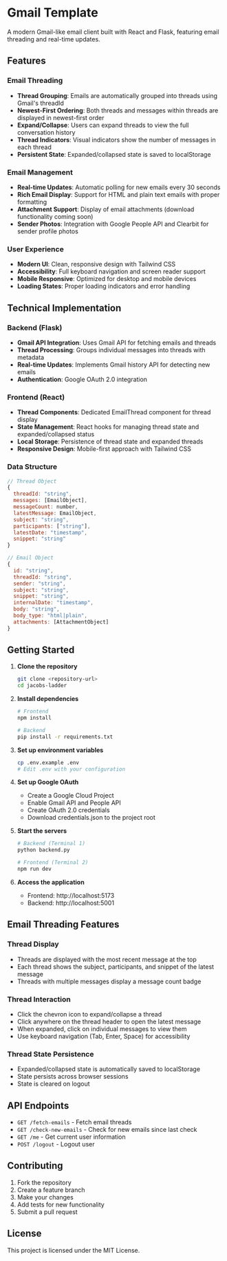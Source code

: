 # Gmail Template

A modern Gmail-like email client built with React and Flask, featuring email threading and real-time updates.

## Features

### Email Threading
- **Thread Grouping**: Emails are automatically grouped into threads using Gmail's threadId
- **Newest-First Ordering**: Both threads and messages within threads are displayed in newest-first order
- **Expand/Collapse**: Users can expand threads to view the full conversation history
- **Thread Indicators**: Visual indicators show the number of messages in each thread
- **Persistent State**: Expanded/collapsed state is saved to localStorage

### Email Management
- **Real-time Updates**: Automatic polling for new emails every 30 seconds
- **Rich Email Display**: Support for HTML and plain text emails with proper formatting
- **Attachment Support**: Display of email attachments (download functionality coming soon)
- **Sender Photos**: Integration with Google People API and Clearbit for sender profile photos

### User Experience
- **Modern UI**: Clean, responsive design with Tailwind CSS
- **Accessibility**: Full keyboard navigation and screen reader support
- **Mobile Responsive**: Optimized for desktop and mobile devices
- **Loading States**: Proper loading indicators and error handling

## Technical Implementation

### Backend (Flask)
- **Gmail API Integration**: Uses Gmail API for fetching emails and threads
- **Thread Processing**: Groups individual messages into threads with metadata
- **Real-time Updates**: Implements Gmail history API for detecting new emails
- **Authentication**: Google OAuth 2.0 integration

### Frontend (React)
- **Thread Components**: Dedicated EmailThread component for thread display
- **State Management**: React hooks for managing thread state and expanded/collapsed status
- **Local Storage**: Persistence of thread state and expanded threads
- **Responsive Design**: Mobile-first approach with Tailwind CSS

### Data Structure
```javascript
// Thread Object
{
  threadId: "string",
  messages: [EmailObject],
  messageCount: number,
  latestMessage: EmailObject,
  subject: "string",
  participants: ["string"],
  latestDate: "timestamp",
  snippet: "string"
}

// Email Object
{
  id: "string",
  threadId: "string",
  sender: "string",
  subject: "string",
  snippet: "string",
  internalDate: "timestamp",
  body: "string",
  body_type: "html|plain",
  attachments: [AttachmentObject]
}
```

## Getting Started

1. **Clone the repository**
   ```bash
   git clone <repository-url>
   cd jacobs-ladder
   ```

2. **Install dependencies**
   ```bash
   # Frontend
   npm install
   
   # Backend
   pip install -r requirements.txt
   ```

3. **Set up environment variables**
   ```bash
   cp .env.example .env
   # Edit .env with your configuration
   ```

4. **Set up Google OAuth**
   - Create a Google Cloud Project
   - Enable Gmail API and People API
   - Create OAuth 2.0 credentials
   - Download credentials.json to the project root

5. **Start the servers**
   ```bash
   # Backend (Terminal 1)
   python backend.py
   
   # Frontend (Terminal 2)
   npm run dev
   ```

6. **Access the application**
   - Frontend: http://localhost:5173
   - Backend: http://localhost:5001

## Email Threading Features

### Thread Display
- Threads are displayed with the most recent message at the top
- Each thread shows the subject, participants, and snippet of the latest message
- Threads with multiple messages display a message count badge

### Thread Interaction
- Click the chevron icon to expand/collapse a thread
- Click anywhere on the thread header to open the latest message
- When expanded, click on individual messages to view them
- Use keyboard navigation (Tab, Enter, Space) for accessibility

### Thread State Persistence
- Expanded/collapsed state is automatically saved to localStorage
- State persists across browser sessions
- State is cleared on logout

## API Endpoints

- `GET /fetch-emails` - Fetch email threads
- `GET /check-new-emails` - Check for new emails since last check
- `GET /me` - Get current user information
- `POST /logout` - Logout user

## Contributing

1. Fork the repository
2. Create a feature branch
3. Make your changes
4. Add tests for new functionality
5. Submit a pull request

## License

This project is licensed under the MIT License. 
